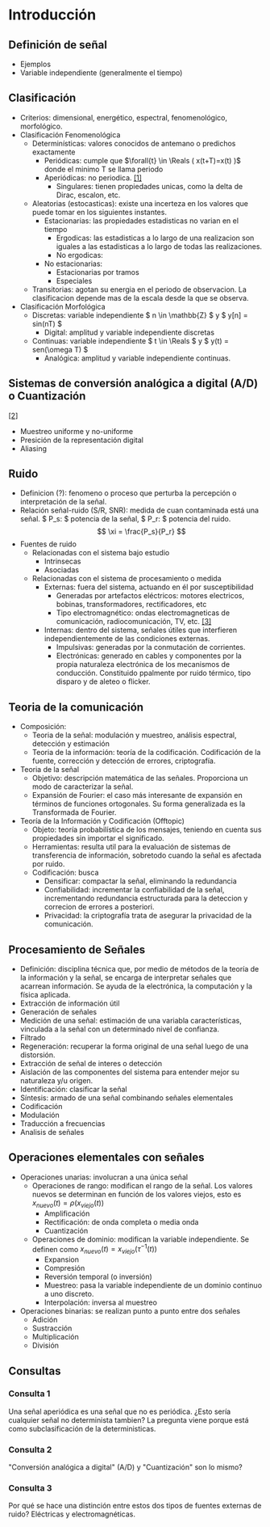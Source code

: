 # Introducción

## Definición de señal

- Ejemplos
- Variable independiente (generalmente el tiempo)

## Clasificación

- Criterios: dimensional, energético, espectral, fenomenológico, morfológico.
- Clasificación Fenomenológica
  - Determinísticas: valores conocidos de antemano o predichos exactamente
    - Periódicas: cumple que $\forall{t} \in \Reals ( x(t+T)=x(t) )$ donde el minimo T se llama periodo
    - Aperiódicas: no periodica. [[1]](#consulta-1)
      - Singulares: tienen propiedades unicas, como la delta de Dirac, escalon, etc.
  - Aleatorias (estocasticas): existe una incerteza en los valores que puede tomar en los siguientes instantes.
    - Estacionarias: las propiedades estadisticas no varian en el tiempo
      - Ergodicas: las estadisticas a lo largo de una realizacion son iguales a las estadisticas a lo largo de todas las realizaciones.
      - No ergodicas:
    - No estacionarias:
      - Estacionarias por tramos
      - Especiales
  - Transitorias: agotan su energia en el periodo de observacion. La clasificacion depende mas de la escala desde la que se observa.
- Clasificación Morfológica
  - Discretas: variable independiente $ n \in \mathbb{Z} $ y $ y[n] = sin(nT) $
    - Digital: amplitud y variable independiente discretas
  - Continuas: variable independiente $ t \in \Reals $ y $ y(t) = sen(\omega T) $
    - Analógica: amplitud y variable independiente continuas.

## Sistemas de conversión analógica a digital (A/D) o Cuantización
[[2]](#consulta-2)

- Muestreo uniforme y no-uniforme
- Presición de la representación digital
- Aliasing

## Ruido

- Definicion (?): fenomeno o proceso que perturba la percepción o interpretación de la señal.
- Relación señal-ruido (S/R, SNR): medida de cuan contaminada está una señal. $ P_s: $ potencia de la señal, $ P_r: $ potencia del ruido. $$ \xi = \frac{P_s}{P_r} $$
- Fuentes de ruido
  - Relacionadas con el sistema bajo estudio
    - Intrinsecas
    - Asociadas
  - Relacionadas con el sistema de procesamiento o medida
    - Externas: fuera del sistema, actuando en él por susceptibilidad
      - Generadas por artefactos eléctricos: motores electricos, bobinas, transformadores, rectificadores, etc
      - Tipo electromagnético: ondas electromagneticas de comunicación, radiocomunicación, TV, etc. [[3]](#consulta-3)
    - Internas: dentro del sistema, señales útiles que interfieren independientemente de las condiciones externas.
      - Impulsivas: generadas por la conmutación de corrientes.
      - Electrónicas: generado en cables y componentes por la propia naturaleza electrónica de los mecanismos de conducción. Constituido ppalmente por ruido térmico, tipo disparo y de aleteo o flicker.

## Teoria de la comunicación

- Composición:
  - Teoria de la señal: modulación y muestreo, análisis espectral, detección y estimación
  - Teoria de la información: teoría de la codificación. Codificación de la fuente, corrección y detección de errores, criptografía.
- Teoria de la señal
  - Objetivo: descripción matemática de las señales. Proporciona un modo de caracterizar la señal.
  - Expansión de Fourier: el caso más interesante de expansión en términos de funciones ortogonales. Su forma generalizada es la Transformada de Fourier.
- Teoría de la Información y Codificación (Offtopic)
  - Objeto: teoría probabilística de los mensajes, teniendo en cuenta sus propiedades sin importar el significado.
  - Herramientas: resulta util para la evaluación de sistemas de transferencia de información, sobretodo cuando la señal es afectada por ruido.
  - Codificación: busca
    - Densificar: compactar la señal, eliminando la redundancia
    - Confiabilidad: incrementar la confiabilidad de la señal, incrementando redundancia estructurada para la deteccion y correcion de errores a posteriori.
    - Privacidad: la criptografía trata de asegurar la privacidad de la comunicación.

## Procesamiento de Señales

- Definición: disciplina técnica que, por medio de métodos de la teoría de la información y la señal, se encarga de interpretar señales que acarrean información. Se ayuda de la electrónica, la computación y la física aplicada.
- Extracción de información útil
- Generación de señales
- Medición de una señal: estimación de una variabla características, vinculada a la señal con un determinado nivel de confianza.
- Filtrado
- Regeneración: recuperar la forma original de una señal luego de una distorsión.
- Extracción de señal de interes o detección
- Aislación de las componentes del sistema para entender mejor su naturaleza y/u origen.
- Identificación: clasificar la señal
- Síntesis: armado de una señal combinando señales elementales
- Codificación
- Modulación
- Traducción a frecuencias
- Analisis de señales

## Operaciones elementales con señales

- Operaciones unarias: involucran a una única señal
  - Operaciones de rango: modifican el rango de la señal. Los valores nuevos se determinan en función de los valores viejos, esto es $x_{nuevo} (t) = \rho (x_{viejo} (t))$
    - Amplificación
    - Rectificación: de onda completa o media onda
    - Cuantización
  - Operaciones de dominio: modifican la variable independiente. Se definen como $x_{nuevo} (t) = x_{viejo} (\tau ^{-1} (t))$
    - Expansion
    - Compresión
    - Reversión temporal (o inversión)
    - Muestreo: pasa la variable independiente de un dominio continuo a uno discreto.
    - Interpolación: inversa al muestreo
- Operaciones binarias: se realizan punto a punto entre dos señales
  - Adición
  - Sustracción
  - Multiplicación
  - División

## Consultas

### Consulta 1

Una señal aperiódica es una señal que no es periódica. ¿Esto sería cualquier señal no determinista tambien? La pregunta viene porque está como subclasificación de la deterministicas.

### Consulta 2

"Conversión analógica a digital" (A/D) y "Cuantización" son lo mismo?

### Consulta 3
Por qué se hace una distinción entre estos dos tipos de fuentes externas de ruido? Eléctricas y electromagnéticas.
